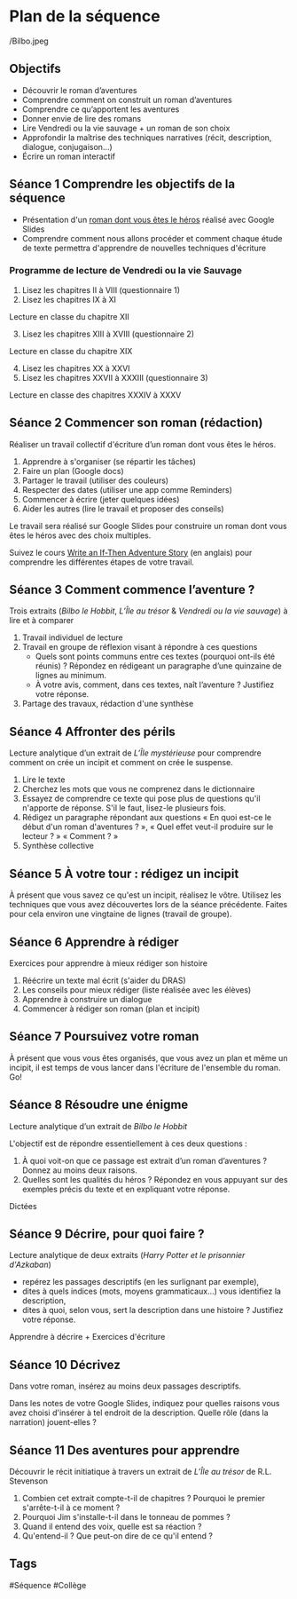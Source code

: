 # Plan de la séquence

/Bilbo.jpeg

## Objectifs

- Découvrir le roman d’aventures
- Comprendre comment on construit un roman d’aventures
- Comprendre ce qu’apportent les aventures
- Donner envie de lire des romans
- Lire Vendredi ou la vie sauvage + un roman de son choix
- Approfondir la maîtrise des techniques narratives (récit, description, dialogue, conjugaison…)
- Écrire un roman interactif

## Séance 1 Comprendre les objectifs de la séquence

- Présentation d'un [roman dont vous êtes le héros](https://applieddigitalskills.withgoogle.com/c/middle-and-high-school/en/if-then-adventure-stories/overview.html) réalisé avec Google Slides
- Comprendre comment nous allons procéder et comment chaque étude de texte permettra d'apprendre de nouvelles techniques d'écriture

### Programme de lecture de Vendredi ou la vie Sauvage

1. Lisez les chapitres II à VIII (questionnaire 1)
2. Lisez les chapitres IX à XI 

Lecture en classe du chapitre XII

3. Lisez les chapitres XIII à XVIII (questionnaire 2)

Lecture en classe du chapitre XIX

4. Lisez les chapitres XX à XXVI
5. Lisez les chapitres XXVII à XXXIII (questionnaire 3)

Lecture en classe des chapitres XXXIV à XXXV

## Séance 2 Commencer son roman (rédaction)

Réaliser un travail collectif d'écriture d’un roman dont vous êtes le héros.

1. Apprendre à s'organiser (se répartir les tâches)
2. Faire un plan (Google docs)
3. Partager le travail (utiliser des couleurs)
4. Respecter des dates (utiliser une app comme Reminders)
5. Commencer à écrire (jeter quelques idées)
6. Aider les autres (lire le travail et proposer des conseils)

Le travail sera réalisé sur Google Slides pour construire un roman dont vous êtes le héros avec des choix multiples.

Suivez le cours [Write an If-Then Adventure Story](https://applieddigitalskills.withgoogle.com/c/middle-and-high-school/en/if-then-adventure-stories/overview.html) (en anglais) pour comprendre les différentes étapes de votre travail.

## Séance 3 Comment commence l’aventure ?

Trois extraits (*Bilbo le Hobbit*, *L’Île au trésor* & *Vendredi ou la vie sauvage*) à lire et à comparer

1. Travail individuel de lecture
2. Travail en groupe de réflexion visant à répondre à ces questions
	- Quels sont points communs entre ces textes (pourquoi ont-ils été réunis) ? Répondez en rédigeant un paragraphe d’une quinzaine de lignes au minimum.
	- À votre avis, comment, dans ces textes, naît l’aventure ? Justifiez votre réponse.
3. Partage des travaux, rédaction d'une synthèse

## Séance 4 Affronter des périls

Lecture analytique d’un extrait de *L’Île mystérieuse* pour comprendre comment on crée un incipit et comment on crée le suspense.

1. Lire le texte
2. Cherchez les mots que vous ne comprenez dans le dictionnaire
3. Essayez de comprendre ce texte qui pose plus de questions qu'il n'apporte de réponse. S'il le faut, lisez-le plusieurs fois.
4. Rédigez un paragraphe répondant aux questions « En quoi est-ce le début d'un roman d'aventures ? », « Quel effet veut-il produire sur le lecteur ? » « Comment ? »
5. Synthèse collective

## Séance 5 À votre tour : rédigez un incipit

À présent que vous savez ce qu'est un incipit, réalisez le vôtre. Utilisez les techniques que vous avez découvertes lors de la séance précédente. Faites pour cela environ une vingtaine de lignes (travail de groupe).

## Séance 6 Apprendre à rédiger

Exercices pour apprendre à mieux rédiger son histoire

1. Réécrire un texte mal écrit (s'aider du DRAS)
2. Les conseils pour mieux rédiger (liste réalisée avec les élèves)
3. Apprendre à construire un dialogue
4. Commencer à rédiger son roman (plan et incipit)

## Séance 7 Poursuivez votre roman

À présent que vous vous êtes organisés, que vous avez un plan et même un incipit, il est temps de vous lancer dans l'écriture de l'ensemble du roman. Go!

## Séance 8 Résoudre une énigme

Lecture analytique d’un extrait de *Bilbo le Hobbit*

L'objectif est de répondre essentiellement à ces deux questions :

1. À quoi voit-on que ce passage est extrait d’un roman d’aventures ? Donnez au moins deux raisons.
2. Quelles sont les qualités du héros ? Répondez en vous appuyant sur des exemples précis du texte et en expliquant votre réponse.

Dictées

## Séance 9 Décrire, pour quoi faire ?

Lecture analytique de deux extraits (*Harry Potter et le prisonnier d'Azkaban*)

- repérez les passages descriptifs (en les surlignant par exemple),
- dites à quels indices (mots, moyens grammaticaux...) vous identifiez la description,
- dites à quoi, selon vous, sert la description dans une histoire ? Justifiez votre réponse.

Apprendre à décrire + Exercices d'écriture

## Séance 10 Décrivez

Dans votre roman, insérez au moins deux passages descriptifs. 

Dans les notes de votre Google Slides, indiquez pour quelles raisons vous avez choisi d'insérer à tel endroit de la description. Quelle rôle (dans la narration) jouent-elles ?

## Séance 11 Des aventures pour apprendre

Découvrir le récit initiatique à travers un extrait de *L’Île au trésor* de R.L. Stevenson

1. Combien cet extrait compte-t-il de chapitres ? Pourquoi le premier s'arrête-t-il à ce moment ?
2. Pourquoi Jim s'installe-t-il dans le tonneau de pommes ?
3. Quand il entend des voix, quelle est sa réaction ?
4. Qu'entend-il ? Que peut-on dire de ce qu'il entend ?

## Tags

#Séquence #Collège